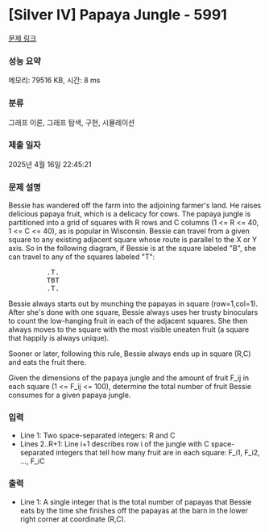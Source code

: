 # [Silver IV] Papaya Jungle - 5991 

[문제 링크](https://www.acmicpc.net/problem/5991) 

### 성능 요약

메모리: 79516 KB, 시간: 8 ms

### 분류

그래프 이론, 그래프 탐색, 구현, 시뮬레이션

### 제출 일자

2025년 4월 16일 22:45:21

### 문제 설명

<p>Bessie has wandered off the farm into the adjoining farmer's land. He raises delicious papaya fruit, which is a delicacy for cows. The papaya jungle is partitioned into a grid of squares with R rows and C columns (1 <= R <= 40, 1 <= C <= 40), as is popular in Wisconsin. Bessie can travel from a given square to any existing adjacent square whose route is parallel to the X or Y axis.  So in the following diagram, if Bessie is at the square labeled "B", she can travel to any of the squares labeled "T":</p>

<pre>         .T.
         TBT
         .T.</pre>

<p>Bessie always starts out by munching the papayas in square (row=1,col=1).  After she's done with one square, Bessie always uses her trusty binoculars to count the low-hanging fruit in each of the adjacent squares. She then always moves to the square with the most visible uneaten fruit (a square that happily is always unique).</p>

<p>Sooner or later, following this rule, Bessie always ends up in square (R,C) and eats the fruit there.</p>

<p>Given the dimensions of the papaya jungle and the amount of fruit F_ij in each square (1 <= F_ij <= 100), determine the total number of fruit Bessie consumes for a given papaya jungle.</p>

### 입력 

 <ul>
	<li>Line 1: Two space-separated integers: R and C</li>
	<li>Lines 2..R+1: Line i+1 describes row i of the jungle with C space-separated integers that tell how many fruit are in each square: F_i1, F_i2, ..., F_iC</li>
</ul>

<p> </p>

### 출력 

 <ul>
	<li>Line 1: A single integer that is the total number of papayas that Bessie eats by the time she finishes off the papayas at the barn in the lower right corner at coordinate (R,C).</li>
</ul>

<p> </p>


